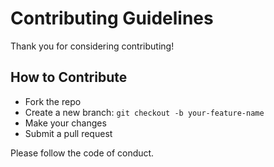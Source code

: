 # Contributing Guidelines

Thank you for considering contributing!

## How to Contribute
- Fork the repo
- Create a new branch: `git checkout -b your-feature-name`
- Make your changes
- Submit a pull request

Please follow the code of conduct.
